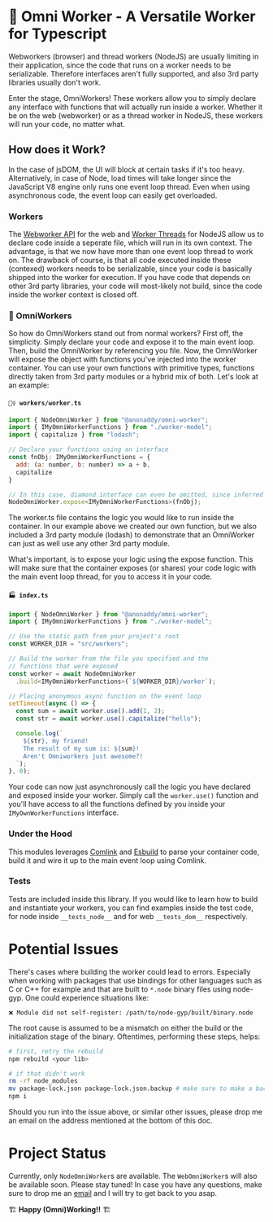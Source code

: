 # 👷 Omni Worker - A Versatile Worker for Typescript
Webworkers (browser) and thread workers (NodeJS) are usually limiting in their application, since the code that runs on a worker needs to be serializable. Therefore interfaces aren't fully supported, and also 3rd party libraries usually don't work.

Enter the stage, OmniWorkers! These workers allow you to simply declare any interface with functions that will actually run inside a worker. Whether it be on the web (webworker) or as a thread worker in NodeJS, these workers will run your code, no matter what.

## How does it Work?
In the case of jsDOM, the UI will block at certain tasks if it's too heavy. Alternatively, in case of Node, load times will take longer since the JavaScript V8 engine only runs one event loop thread. Even when using asynchronous code, the event loop can easily get overloaded.

### Workers
The [Webworker API](https://developer.mozilla.org/en-US/docs/Web/API/Web_Workers_API) for the web and [Worker Threads](https://nodejs.org/api/worker_threads.html) for NodeJS allow us to declare code inside a seperate file, which will run in its own context. The advantage, is that we now have more than one event loop thread to work on. The drawback of course, is that all code executed inside these (contexed) workers needs to be serializable, since your code is basically shipped into the worker for execution. If you have code that depends on other 3rd party libraries, your code will most-likely not build, since the code inside the worker context is closed off.

### 👷 OmniWorkers
So how do OmniWorkers stand out from normal workers? First off, the simplicity. Simply declare your code and expose it to the main event loop. Then, build the OmniWorker by referencing you file. Now, the OmniWorker will expose the object with functions you've injected into the worker container. You can use your own functions with primitive types, functions directly taken from 3rd party modules or a hybrid mix of both. Let's look at an example:

#### `👷‍♀️ workers/worker.ts`
```javascript
import { NodeOmniWorker } from "@anonaddy/omni-worker";
import { IMyOmniWorkerFunctions } from "./worker-model";
import { capitalize } from "lodash";

// Declare your functions using an interface
const fnObj: IMyOmniWorkerFunctions = {
  add: (a: number, b: number) => a + b,
  capitalize
}

// In this case, diamond interface can even be omitted, since inferred
NodeOmniWorker.expose<IMyOmniWorkerFunctions>(fnObj);
```
The worker.ts file contains the logic you would like to run inside the container. In our example above we created our own function, but we also included a 3rd party module (lodash) to demonstrate that an OmniWorker can just as well use any other 3rd party module.

What's important, is to expose your logic using the expose function. This will make sure that the container exposes (or shares) your code logic with the main event loop thread, for you to access it in your code.

#### `🏭 index.ts`
```javascript
import { NodeOmniWorker } from "@anonaddy/omni-worker";
import { IMyOmniWorkerFunctions } from "./worker-model";

// Use the static path from your project's root
const WORKER_DIR = "src/workers";

// Build the worker from the file you specified and the
// functions that were exposed
const worker = await NodeOmniWorker
  .build<IMyOmniWorkerFunctions>(`${WORKER_DIR}/worker`);

// Placing anonymous async function on the event loop
setTimeout(async () => {
  const sum = await worker.use().add(1, 2);
  const str = await worker.use().capitalize("hello");

  console.log(`
    ${str}, my friend!
    The result of my sum is: ${sum}!
    Aren't Omniworkers just awesome?!
  `);
}, 0);
```
Your code can now just asynchronously call the logic you have declared and exposed inside your worker. Simply call the `worker.use()` function and you'll have access to all the functions defined by you inside your `IMyOwnWorkerFunctions` interface.

### Under the Hood
This modules leverages [Comlink](https://github.com/GoogleChromeLabs/comlink) and [Esbuild](https://github.com/evanw/esbuild) to parse your container code, build it and wire it up to the main event loop using Comlink.

### Tests
Tests are included inside this library. If you would like to learn how to build and instantiate your workers, you can find examples inside the test code, for node inside `__tests_node__` and for web `__tests_dom__` respectively.

# Potential Issues
There's cases where building the worker could lead to errors. Especially when working with packages that use bindings for other languages such as C or C++ for example and that are built to `*.node` binary files using node-gyp. One could experience situations like:
```
❌ Module did not self-register: /path/to/node-gyp/built/binary.node
```
The root cause is assumed to be a mismatch on either the build or the initialization stage of the binary. Oftentimes, performing these steps, helps:
``` bash
# first, retry the rebuild
npm rebuild <your lib>

# if that didn't work
rm -rf node_modules
mv package-lock.json package-lock.json.backup # make sure to make a backup!
npm i
```
Should you run into the issue above, or similar other issues, please drop me an email on the address mentioned at the bottom of this doc.

# Project Status
Currently, only `NodeOmniWorker`s are available. The `WebOmniWorker`s will also be available soon. Please stay tuned! In case you have any questions, make sure to drop me an [email](mailto:7ebr7fa0@anonaddy.com) and I will try to get back to you asap.

🏗️ **Happy (Omni)Working!!** 🏗️